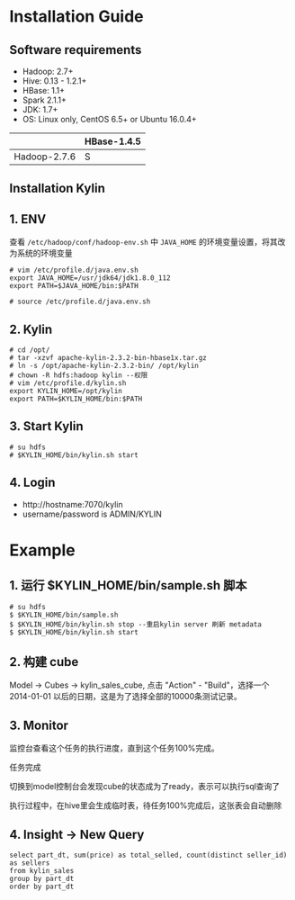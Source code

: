# Installation Guide

## Software requirements
- Hadoop: 2.7+
- Hive: 0.13 - 1.2.1+
- HBase: 1.1+
- Spark 2.1.1+
- JDK: 1.7+
- OS: Linux only, CentOS 6.5+ or Ubuntu 16.0.4+

|  | HBase-1.4.5 |
| --- | --- |
| Hadoop-2.7.6 | S |

## Installation Kylin

## 1. ENV

查看 `/etc/hadoop/conf/hadoop-env.sh` 中 `JAVA_HOME` 的环境变量设置，将其改为系统的环境变量

```
# vim /etc/profile.d/java.env.sh
export JAVA_HOME=/usr/jdk64/jdk1.8.0_112
export PATH=$JAVA_HOME/bin:$PATH

# source /etc/profile.d/java.env.sh
```

## 2. Kylin

```
# cd /opt/
# tar -xzvf apache-kylin-2.3.2-bin-hbase1x.tar.gz
# ln -s /opt/apache-kylin-2.3.2-bin/ /opt/kylin
# chown -R hdfs:hadoop kylin --权限
# vim /etc/profile.d/kylin.sh
export KYLIN_HOME=/opt/kylin
export PATH=$KYLIN_HOME/bin:$PATH
```

## 3. Start Kylin

```
# su hdfs
# $KYLIN_HOME/bin/kylin.sh start
```

## 4. Login
- http://hostname:7070/kylin
- username/password is ADMIN/KYLIN

# Example

## 1. 运行 $KYLIN_HOME/bin/sample.sh 脚本

```
# su hdfs
$ $KYLIN_HOME/bin/sample.sh
$ $KYLIN_HOME/bin/kylin.sh stop --重启kylin server 刷新 metadata
$ $KYLIN_HOME/bin/kylin.sh start
```

## 2. 构建 cube

Model -> Cubes -> kylin_sales_cube, 点击 "Action" - "Build"，选择一个 2014-01-01 以后的日期，这是为了选择全部的10000条测试记录。

## 3. Monitor

监控台查看这个任务的执行进度，直到这个任务100%完成。

任务完成

切换到model控制台会发现cube的状态成为了ready，表示可以执行sql查询了

执行过程中，在hive里会生成临时表，待任务100%完成后，这张表会自动删除

## 4. Insight -> New Query

```
select part_dt, sum(price) as total_selled, count(distinct seller_id) as sellers 
from kylin_sales 
group by part_dt 
order by part_dt
```
